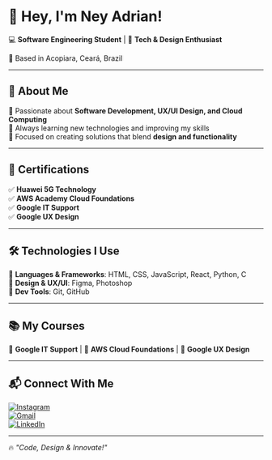 # 👋 Hey, I'm Ney Adrian!  

💻 **Software Engineering Student** | 🚀 **Tech & Design Enthusiast**  

📍 Based in Acopiara, Ceará, Brazil  

---

## 🚀 About Me  
🔹 Passionate about **Software Development, UX/UI Design, and Cloud Computing**  
🔹 Always learning new technologies and improving my skills  
🔹 Focused on creating solutions that blend **design and functionality**  

---

## 📜 Certifications  
✅ **Huawei 5G Technology**  
✅ **AWS Academy Cloud Foundations**  
✅ **Google IT Support**  
✅ **Google UX Design**  

---

## 🛠️ Technologies I Use  
🔹 **Languages & Frameworks**: HTML, CSS, JavaScript, React, Python, C  
🔹 **Design & UX/UI**: Figma, Photoshop  
🔹 **Dev Tools**: Git, GitHub  

---

## 📚 My Courses  
📜 **Google IT Support** | 📜 **AWS Cloud Foundations** | 📜 **Google UX Design**  

---

## 📬 Connect With Me  
[![Instagram](https://img.shields.io/badge/-Instagram-E4405F?style=flat&logo=instagram&logoColor=white)](https://www.instagram.com/seuuser)  
[![Gmail](https://img.shields.io/badge/-Gmail-D14836?style=flat&logo=gmail&logoColor=white)](mailto:seuemail@gmail.com)  
[![LinkedIn](https://img.shields.io/badge/-LinkedIn-0077B5?style=flat&logo=linkedin&logoColor=white)](https://www.linkedin.com/in/seuperfil)  

---

🔥 _"Code, Design & Innovate!"_  
